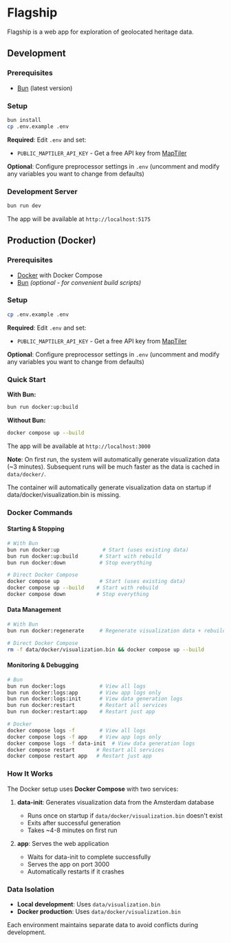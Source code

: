 # Flagship

 Flagship is a web app for exploration of geolocated heritage data.

## Development

### Prerequisites
- [Bun](https://bun.sh) (latest version)

### Setup
```bash
bun install
cp .env.example .env
```

**Required**: Edit `.env` and set:
- `PUBLIC_MAPTILER_API_KEY` - Get a free API key from [MapTiler](https://www.maptiler.com/)

**Optional**: Configure preprocessor settings in `.env` (uncomment and modify any variables you want to change from defaults)

### Development Server
```bash
bun run dev
```

The app will be available at `http://localhost:5175`

## Production (Docker)

### Prerequisites
- [Docker](https://docker.com) with Docker Compose
- [Bun](https://bun.sh) *(optional - for convenient build scripts)*

### Setup
```bash
cp .env.example .env
```

**Required**: Edit `.env` and set:
- `PUBLIC_MAPTILER_API_KEY` - Get a free API key from [MapTiler](https://www.maptiler.com/)

**Optional**: Configure preprocessor settings in `.env` (uncomment and modify any variables you want to change from defaults)

### Quick Start

**With Bun:**
```bash
bun run docker:up:build
```

**Without Bun:**
```bash
docker compose up --build
```

The app will be available at `http://localhost:3000`

**Note**: On first run, the system will automatically generate visualization data (~3 minutes). Subsequent runs will be much faster as the data is cached in `data/docker/`.

The container will automatically generate visualization data on startup if data/docker/visualization.bin is missing.

### Docker Commands

#### Starting & Stopping
```bash
# With Bun
bun run docker:up              # Start (uses existing data)
bun run docker:up:build       # Start with rebuild
bun run docker:down           # Stop everything

# Direct Docker Compose
docker compose up             # Start (uses existing data) 
docker compose up --build    # Start with rebuild
docker compose down          # Stop everything
```

#### Data Management
```bash
# With Bun
bun run docker:regenerate     # Regenerate visualization data + rebuild + start

# Direct Docker Compose
rm -f data/docker/visualization.bin && docker compose up --build
```

#### Monitoring & Debugging
```bash
# Bun
bun run docker:logs           # View all logs
bun run docker:logs:app       # View app logs only
bun run docker:logs:init      # View data generation logs
bun run docker:restart        # Restart all services
bun run docker:restart:app    # Restart just app

# Docker 
docker compose logs -f        # View all logs
docker compose logs -f app    # View app logs only
docker compose logs -f data-init  # View data generation logs
docker compose restart       # Restart all services
docker compose restart app   # Restart just app
```

### How It Works

The Docker setup uses **Docker Compose** with two services:

1. **data-init**: Generates visualization data from the Amsterdam database
   - Runs once on startup if `data/docker/visualization.bin` doesn't exist
   - Exits after successful generation
   - Takes ~4-8 minutes on first run

2. **app**: Serves the web application  
   - Waits for data-init to complete successfully
   - Serves the app on port 3000
   - Automatically restarts if it crashes

### Data Isolation
- **Local development**: Uses `data/visualization.bin`
- **Docker production**: Uses `data/docker/visualization.bin` 

Each environment maintains separate data to avoid conflicts during development.


